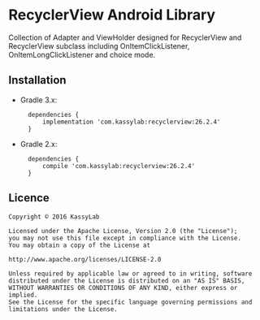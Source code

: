 # RecyclerView Android Library

Collection of Adapter and ViewHolder designed for RecyclerView and RecyclerView subclass including OnItemClickListener, OnItemLongClickListener and choice mode.

## Installation

- Gradle 3.x:

		dependencies {
			implementation 'com.kassylab:recyclerview:26.2.4'
		}

- Gradle 2.x:

		dependencies {
			compile 'com.kassylab:recyclerview:26.2.4'
		}

## Licence

	Copyright © 2016 KassyLab

	Licensed under the Apache License, Version 2.0 (the "License");
	you may not use this file except in compliance with the License.
	You may obtain a copy of the License at

	http://www.apache.org/licenses/LICENSE-2.0

	Unless required by applicable law or agreed to in writing, software
	distributed under the License is distributed on an "AS IS" BASIS,
	WITHOUT WARRANTIES OR CONDITIONS OF ANY KIND, either express or 
	implied.
	See the License for the specific language governing permissions and
	limitations under the License.
